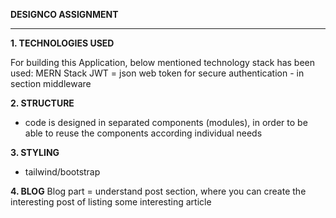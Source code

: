 

__DESIGNCO ASSIGNMENT__
____________________

__1. TECHNOLOGIES USED__

For building this Application, below mentioned technology stack has been used:
MERN Stack
JWT = json web token for secure authentication - in section middleware

__2. STRUCTURE__
- code is designed in separated components (modules), 
in order to be able to reuse the components according individual needs

__3. STYLING__
- tailwind/bootstrap

__4. BLOG__
Blog part = understand post section, where you can create the interesting post of listing some interesting article 
